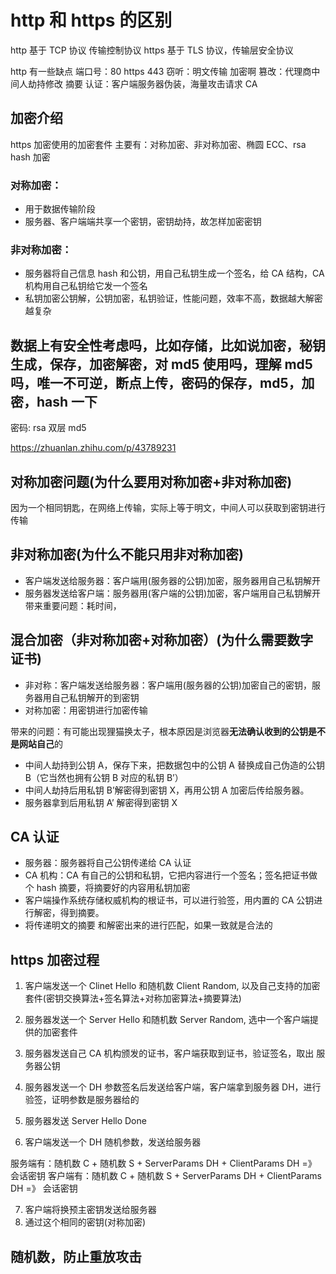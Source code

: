 # http 和 https 的区别

http 基于 TCP 协议 传输控制协议
https 基于 TLS 协议，传输层安全协议

http 有一些缺点
端口号：80 https 443
窃听：明文传输 加密啊
篡改：代理商中间人劫持修改 摘要
认证：客户端服务器伪装，海量攻击请求 CA

## 加密介绍

https 加密使用的加密套件
主要有：对称加密、非对称加密、椭圆 ECC、rsa hash 加密

### 对称加密：

- 用于数据传输阶段
- 服务器、客户端端共享一个密钥，密钥劫持，故怎样加密密钥

### 非对称加密：

- 服务器将自己信息 hash 和公钥，用自己私钥生成一个签名，给 CA 结构，CA 机构用自己私钥给它发一个签名
- 私钥加密公钥解，公钥加密，私钥验证，性能问题，效率不高，数据越大解密越复杂

## 数据上有安全性考虑吗，比如存储，比如说加密，秘钥生成，保存，加密解密，对 md5 使用吗，理解 md5 吗，唯一不可逆，断点上传，密码的保存，md5，加密，hash 一下

密码: rsa 双层 md5

https://zhuanlan.zhihu.com/p/43789231

## 对称加密问题(为什么要用对称加密+非对称加密)

因为一个相同钥匙，在网络上传输，实际上等于明文，中间人可以获取到密钥进行传输

## 非对称加密(为什么不能只用非对称加密)

- 客户端发送给服务器：客户端用(服务器的公钥)加密，服务器用自己私钥解开
- 服务器发送给客户端：服务器用(客户端的公钥)加密，客户端用自己私钥解开
  带来重要问题：耗时间，

## 混合加密（非对称加密+对称加密）(为什么需要数字证书)

- 非对称：客户端发送给服务器：客户端用(服务器的公钥)加密自己的密钥，服务器用自己私钥解开的到密钥
- 对称加密：用密钥进行加密传输

带来的问题：有可能出现狸猫换太子，根本原因是浏览器**无法确认收到的公钥是不是网站自己**的

- 中间人劫持到公钥 A，保存下来，把数据包中的公钥 A 替换成自己伪造的公钥 B（它当然也拥有公钥 B 对应的私钥 B’）
- 中间人劫持后用私钥 B’解密得到密钥 X，再用公钥 A 加密后传给服务器。
- 服务器拿到后用私钥 A’ 解密得到密钥 X

## CA 认证

- 服务器：服务器将自己公钥传递给 CA 认证
- CA 机构：CA 有自己的公钥和私钥，它把内容进行一个签名；签名把证书做个 hash 摘要，将摘要好的内容用私钥加密
- 客户端操作系统存储权威机构的根证书，可以进行验签，用内置的 CA 公钥进行解密，得到摘要。
- 将传递明文的摘要 和解密出来的进行匹配，如果一致就是合法的

## https 加密过程

1. 客户端发送一个 Clinet Hello 和随机数 Client Random, 以及自己支持的加密套件(密钥交换算法+签名算法+对称加密算法+摘要算法)

2. 服务器发送一个 Server Hello 和随机数 Server Random, 选中一个客户端提供的加密套件
3. 服务器发送自己 CA 机构颁发的证书，客户端获取到证书，验证签名，取出 服务器公钥
4. 服务器发送一个 DH 参数签名后发送给客户端，客户端拿到服务器 DH，进行验签，证明参数是服务器给的
5. 服务器发送 Server Hello Done

6. 客户端发送一个 DH 随机参数，发送给服务器

服务端有：随机数 C + 随机数 S + ServerParams DH + ClientParams DH =》 会话密钥
客户端有：随机数 C + 随机数 S + ServerParams DH + ClientParams DH =》 会话密钥

7. 客户端将换预主密钥发送给服务器
8. 通过这个相同的密钥(对称加密)

## 随机数，防止重放攻击
